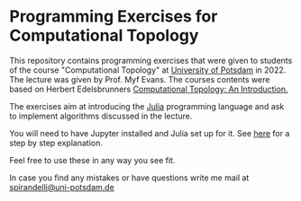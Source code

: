 # Programming Exercises for Computational Topology
This repository contains programming exercises that were given to students of the course "Computational Topology" at [University of Potsdam](https://www.uni-potsdam.de/de/) in 2022. The lecture was given by Prof. Myf Evans. The courses contents were based on Herbert Edelsbrunners [Computational Topology: An Introduction.](https://www.maths.ed.ac.uk/~v1ranick/papers/edelcomp.pdf)

The exercises aim at introducing the [Julia](https://julialang.org/) programming language and ask to implement algorithms discussed in the lecture.  

You will need to have Jupyter installed and Julia set up for it. See [here](https://datatofish.com/add-julia-to-jupyter/) for a step by step explanation.

Feel free to use these in any way you see fit.

In case you find any mistakes or have questions write me mail at spirandelli@uni-potsdam.de 
